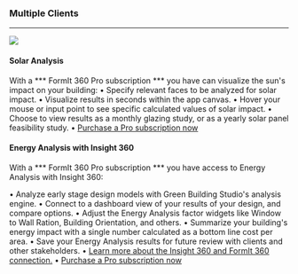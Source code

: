 ### Multiple Clients
---

![](images/analysis.gif)


#### Solar Analysis
With a *** FormIt 360 Pro subscription *** you have can visualize the sun's impact on your building:
•	Specify relevant faces to be analyzed for solar impact.
•	Visualize results in seconds within the app canvas.
•	Hover your mouse or input point to see specific calculated values of solar impact.
•	Choose to view results as a monthly glazing study, or as a yearly solar panel feasibility study.
•	[Purchase a Pro subscription now](http://www.autodesk.com/products/formit-360/try-buy)

#### Energy Analysis with Insight 360

With a *** FormIt 360 Pro subscription *** you have access to Energy Analysis with Insight 360:

•	Analyze early stage design models with Green Building Studio's analysis engine.
•	Connect to a dashboard view of your results of your design, and compare options.
•	Adjust the Energy Analysis factor widgets like Window to Wall Ration, Building Orientation, and others.
•	Summarize your building's energy impact with a single number calculated as a bottom line cost per area.
•	Save your Energy Analysis results for future review with clients and other stakeholders.
•	[Learn more about the Insight 360 and FormIt 360 connection.](http://autodesk.typepad.com/bpa/2015/05/release-news-formit-360-pro.html)
•	[Purchase a Pro subscription now](http://www.autodesk.com/products/formit-360/try-buy)
